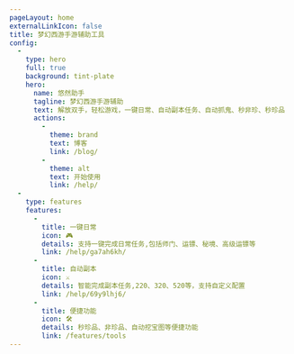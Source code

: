 ```yaml
---
pageLayout: home
externalLinkIcon: false
title: 梦幻西游手游辅助工具
config:
  -
    type: hero
    full: true
    background: tint-plate
    hero:
      name: 悠然助手
      tagline: 梦幻西游手游辅助
      text: 解放双手，轻松游戏，一键日常、自动副本任务、自动抓鬼、秒非珍、秒珍品
      actions:
        -
          theme: brand
          text: 博客
          link: /blog/
        -
          theme: alt
          text: 开始使用
          link: /help/
  -
    type: features
    features:
      - 
        title: 一键日常
        icon: 🎮
        details: 支持一键完成日常任务,包括师门、运镖、秘境、高级运镖等
        link: /help/ga7ah6kh/
      - 
        title: 自动副本
        icon: ⚔️
        details: 智能完成副本任务,220、320、520等，支持自定义配置
        link: /help/69y9lhj6/
      -
        title: 便捷功能
        icon: 🛠️
        details: 秒珍品、非珍品、自动挖宝图等便捷功能
        link: /features/tools
---
```

